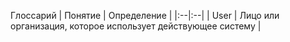 ﻿Глоссарий
| Понятие | Определение |
|:--|:--|
| User | Лицо или организация, которое использует действующее систему |

